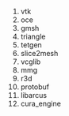 1. vtk
2. oce
3. gmsh
4. triangle
5. tetgen
6. slice2mesh
7. vcglib
8. mmg
9. r3d
10. protobuf
11. libarcus
12. cura_engine

